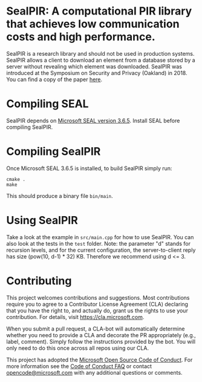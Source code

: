 # SealPIR: A computational PIR library that achieves low communication costs and high performance.

SealPIR is a research library and should not be used in production systems. 
SealPIR allows a client to download an element from a database stored by a server without
revealing which element was downloaded. SealPIR was introduced at 
the Symposium on Security and Privacy (Oakland) in 2018. You can find
a copy of the paper [here](https://eprint.iacr.org/2017/1142.pdf).

# Compiling SEAL

SealPIR depends on [Microsoft SEAL version 3.6.5](https://github.com/microsoft/SEAL/tree/3.6.5).
Install SEAL before compiling SealPIR.

# Compiling SealPIR

Once Microsoft SEAL 3.6.5 is installed, to build SealPIR simply run:

	cmake .
	make
	
This should produce a binary file ``bin/main``.

# Using SealPIR

Take a look at the example in `src/main.cpp` for how to use SealPIR. 
You can also look at the tests in the `test` folder.
Note: the parameter "d" stands for recursion levels, and for the current 
configuration, the server-to-client reply has size (pow(10, d-1) * 32) KB. 
Therefore we recommend using d <= 3.  

# Contributing

This project welcomes contributions and suggestions.  Most contributions require you to agree to a
Contributor License Agreement (CLA) declaring that you have the right to, and actually do, grant us
the rights to use your contribution. For details, visit https://cla.microsoft.com.

When you submit a pull request, a CLA-bot will automatically determine whether you need to provide
a CLA and decorate the PR appropriately (e.g., label, comment). Simply follow the instructions
provided by the bot. You will only need to do this once across all repos using our CLA.

This project has adopted the [Microsoft Open Source Code of Conduct](https://opensource.microsoft.com/codeofconduct/).
For more information see the [Code of Conduct FAQ](https://opensource.microsoft.com/codeofconduct/faq/) or
contact [opencode@microsoft.com](mailto:opencode@microsoft.com) with any additional questions or comments.
